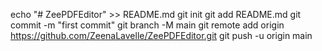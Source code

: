 echo "# ZeePDFEditor" >> README.md
git init
git add README.md
git commit -m "first commit"
git branch -M main
git remote add origin https://github.com/ZeenaLavelle/ZeePDFEditor.git
git push -u origin main
